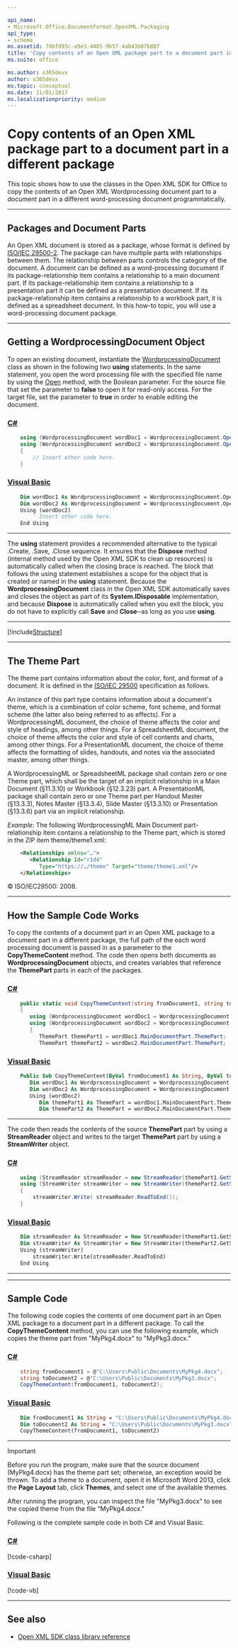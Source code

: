 ```yaml
---

api_name:
- Microsoft.Office.DocumentFormat.OpenXML.Packaging
api_type:
- schema
ms.assetid: 7dbfd93c-a9e3-4465-9b57-4a043b07b807
title: 'Copy contents of an Open XML package part to a document part in a different package'
ms.suite: office

ms.author: o365devx
author: o365devx
ms.topic: conceptual
ms.date: 11/01/2017
ms.localizationpriority: medium
---
```


# Copy contents of an Open XML package part to a document part in a different package

This topic shows how to use the classes in the Open XML SDK for
Office to copy the contents of an Open XML Wordprocessing document part
to a document part in a different word-processing document
programmatically.



--------------------------------------------------------------------------------
## Packages and Document Parts
An Open XML document is stored as a package, whose format is defined by
[ISO/IEC 29500-2](https://www.iso.org/standard/71691.html). The
package can have multiple parts with relationships between them. The
relationship between parts controls the category of the document. A
document can be defined as a word-processing document if its
package-relationship item contains a relationship to a main document
part. If its package-relationship item contains a relationship to a
presentation part it can be defined as a presentation document. If its
package-relationship item contains a relationship to a workbook part, it
is defined as a spreadsheet document. In this how-to topic, you will use
a word-processing document package.


--------------------------------------------------------------------------------
## Getting a WordprocessingDocument Object
To open an existing document, instantiate the [WordprocessingDocument](https://msdn.microsoft.com/library/office/documentformat.openxml.packaging.wordprocessingdocument.aspx) class as shown in
the following two **using** statements. In the
same statement, you open the word processing file with the specified
file name by using the [Open](https://msdn.microsoft.com/library/office/documentformat.openxml.packaging.wordprocessingdocument.open.aspx) method, with the Boolean parameter.
For the source file that set the parameter to **false** to open it for read-only access. For the
target file, set the parameter to **true** in
order to enable editing the document.

### [C#](#tab/cs-0)
```csharp
    using (WordprocessingDocument wordDoc1 = WordprocessingDocument.Open(fromDocument1, false))
    using (WordprocessingDocument wordDoc2 = WordprocessingDocument.Open(toDocument2, true))
    {
        // Insert other code here.
    }
```

### [Visual Basic](#tab/vb-0)
```vb
    Dim wordDoc1 As WordprocessingDocument = WordprocessingDocument.Open(fromDocument1, False)
    Dim wordDoc2 As WordprocessingDocument = WordprocessingDocument.Open(toDocument2, True)
    Using (wordDoc2)
        ' Insert other code here.
    End Using
```
***


The **using** statement provides a recommended
alternative to the typical .Create, .Save, .Close sequence. It ensures
that the **Dispose** method (internal method
used by the Open XML SDK to clean up resources) is automatically called
when the closing brace is reached. The block that follows the using
statement establishes a scope for the object that is created or named in
the **using** statement. Because the **WordprocessingDocument** class in the Open XML SDK
automatically saves and closes the object as part of its **System.IDisposable** implementation, and because
**Dispose** is automatically called when you
exit the block, you do not have to explicitly call **Save** and **Close**─as
long as you use **using**.


--------------------------------------------------------------------------------

[!include[Structure](../includes/word/structure.md)]

--------------------------------------------------------------------------------
## The Theme Part
The theme part contains information about the color, font, and format of
a document. It is defined in the [ISO/IEC 29500](https://www.iso.org/standard/71691.html) specification as
follows.

An instance of this part type contains information about a document's
theme, which is a combination of color scheme, font scheme, and format
scheme (the latter also being referred to as effects). For a
WordprocessingML document, the choice of theme affects the color and
style of headings, among other things. For a SpreadsheetML document, the
choice of theme affects the color and style of cell contents and charts,
among other things. For a PresentationML document, the choice of theme
affects the formatting of slides, handouts, and notes via the associated
master, among other things.

A WordprocessingML or SpreadsheetML package shall contain zero or one
Theme part, which shall be the target of an implicit relationship in a
Main Document (§11.3.10) or Workbook (§12.3.23) part. A PresentationML
package shall contain zero or one Theme part per Handout Master
(§13.3.3), Notes Master (§13.3.4), Slide Master (§13.3.10) or
Presentation (§13.3.6) part via an implicit relationship.

*Example*: The following WordprocessingML Main Document
part-relationship item contains a relationship to the Theme part, which
is stored in the ZIP item theme/theme1.xml:

```xml
    <Relationships xmlns="…">
       <Relationship Id="rId4"
          Type="https://…/theme" Target="theme/theme1.xml"/>
    </Relationships>
```


© ISO/IEC29500: 2008.


--------------------------------------------------------------------------------
## How the Sample Code Works
To copy the contents of a document part in an Open XML package to a
document part in a different package, the full path of the each word
processing document is passed in as a parameter to the **CopyThemeContent** method. The code then opens both
documents as **WordprocessingDocument**
objects, and creates variables that reference the **ThemePart** parts in each of the packages.

### [C#](#tab/cs-1)
```csharp
    public static void CopyThemeContent(string fromDocument1, string toDocument2)
    {
       using (WordprocessingDocument wordDoc1 = WordprocessingDocument.Open(fromDocument1, false))
       using (WordprocessingDocument wordDoc2 = WordprocessingDocument.Open(toDocument2, true))
       {
          ThemePart themePart1 = wordDoc1.MainDocumentPart.ThemePart;
          ThemePart themePart2 = wordDoc2.MainDocumentPart.ThemePart;
```

### [Visual Basic](#tab/vb-1)
```vb
    Public Sub CopyThemeContent(ByVal fromDocument1 As String, ByVal toDocument2 As String)
       Dim wordDoc1 As WordprocessingDocument = WordprocessingDocument.Open(fromDocument1, False)
       Dim wordDoc2 As WordprocessingDocument = WordprocessingDocument.Open(toDocument2, True)
       Using (wordDoc2)
          Dim themePart1 As ThemePart = wordDoc1.MainDocumentPart.ThemePart
          Dim themePart2 As ThemePart = wordDoc2.MainDocumentPart.ThemePart
```
***


The code then reads the contents of the source **ThemePart** part by using a **StreamReader** object and writes to the target
**ThemePart** part by using a **StreamWriter** object.

### [C#](#tab/cs-2)
```csharp
    using (StreamReader streamReader = new StreamReader(themePart1.GetStream()))
    using (StreamWriter streamWriter = new StreamWriter(themePart2.GetStream(FileMode.Create))) 
    {
        streamWriter.Write( streamReader.ReadToEnd());
    }
```

### [Visual Basic](#tab/vb-2)
```vb
    Dim streamReader As StreamReader = New StreamReader(themePart1.GetStream())
    Dim streamWriter As StreamWriter = New StreamWriter(themePart2.GetStream(FileMode.Create))
    Using (streamWriter)
        streamWriter.Write(streamReader.ReadToEnd)
    End Using
```
***


--------------------------------------------------------------------------------
## Sample Code
The following code copies the contents of one document part in an Open
XML package to a document part in a different package. To call the **CopyThemeContent** method, you can use the
following example, which copies the theme part from "MyPkg4.docx" to
"MyPkg3.docx."

### [C#](#tab/cs-3)
```csharp
    string fromDocument1 = @"C:\Users\Public\Documents\MyPkg4.docx";
    string toDocument2 = @"C:\Users\Public\Documents\MyPkg3.docx";
    CopyThemeContent(fromDocument1, toDocument2);
```

### [Visual Basic](#tab/vb-3)
```vb
    Dim fromDocument1 As String = "C:\Users\Public\Documents\MyPkg4.docx"
    Dim toDocument2 As String = "C:\Users\Public\Documents\MyPkg3.docx"
    CopyThemeContent(fromDocument1, toDocument2)
```
***


> [!IMPORTANT]
> Before you run the program, make sure that the source document (MyPkg4.docx) has the theme part set; otherwise, an exception would be thrown. To add a theme to a document, open it in Microsoft Word 2013, click the **Page Layout** tab, click **Themes**, and select one of the available themes.

After running the program, you can inspect the file "MyPkg3.docx" to see
the copied theme from the file "MyPkg4.docx."

Following is the complete sample code in both C\# and Visual Basic.

### [C#](#tab/cs)
[!code-csharp[](../../samples/word/copy_the_contents_of_an_open_xml_package_part_to_a_part_a_dif/cs/Program.cs)]

### [Visual Basic](#tab/vb)
[!code-vb[](../../samples/word/copy_the_contents_of_an_open_xml_package_part_to_a_part_a_dif/vb/Program.vb)]

--------------------------------------------------------------------------------
## See also


- [Open XML SDK class library reference](/office/open-xml/open-xml-sdk)




